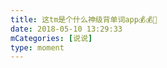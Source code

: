 ```yaml
---
title: 这tm是个什么神级背单词app💰💰🤧
date: 2018-05-10 13:29:33
mCategories: [说说]
type: moment
---
```


<div id="pics-20180510132933"></div>

<script src="/lib/moment/pics.js"></script>
<script>
var data = [
    {"link": "2018-05-10_000000.jpeg", "type": "shuoshuo"}
];
picsRender(data, "pics-20180510132933");
</script>
